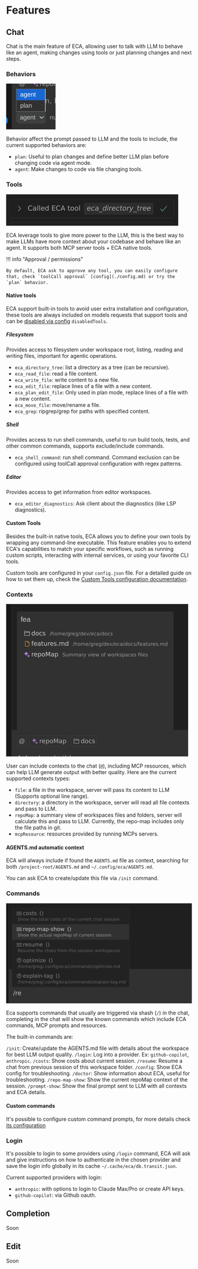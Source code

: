 # Features

## Chat

Chat is the main feature of ECA, allowing user to talk with LLM to behave like an agent, making changes using tools or just planning changes and next steps.

### Behaviors

![](./images/features/chat-behaviors.png)

Behavior affect the prompt passed to LLM and the tools to include, the current supported behaviors are:

- `plan`: Useful to plan changes and define better LLM plan before changing code via agent mode.
- `agent`: Make changes to code via file changing tools.

### Tools

![](./images/features/tools.png)

ECA leverage tools to give more power to the LLM, this is the best way to make LLMs have more context about your codebase and behave like an agent.
It supports both MCP server tools + ECA native tools.

!!! info "Approval / permissions"

    By default, ECA ask to approve any tool, you can easily configure that, check `toolCall approval` [config](./config.md) or try the `plan` behavior.

#### Native tools

ECA support built-in tools to avoid user extra installation and configuration, these tools are always included on models requests that support tools and can be [disabled via config](./configuration.md) `disabledTools`.

##### Filesystem

Provides access to filesystem under workspace root, listing, reading and writing files, important for agentic operations.

- `eca_directory_tree`: list a directory as a tree (can be recursive).
- `eca_read_file`: read a file content.
- `eca_write_file`: write content to a new file.
- `eca_edit_file`: replace lines of a file with a new content.
- `eca_plan_edit_file`: Only used in plan mode, replace lines of a file with a new content.
- `eca_move_file`: move/rename a file.
- `eca_grep`: ripgrep/grep for paths with specified content.

##### Shell

Provides access to run shell commands, useful to run build tools, tests, and other common commands, supports exclude/include commands. 

- `eca_shell_command`: run shell command. Command exclusion can be configured using toolCall approval configuration with regex patterns.

##### Editor

Provides access to get information from editor workspaces.

- `eca_editor_diagnostics`: Ask client about the diagnostics (like LSP diagnostics).

#### Custom Tools

Besides the built-in native tools, ECA allows you to define your own tools by wrapping any command-line executable. This feature enables you to extend ECA's capabilities to match your specific workflows, such as running custom scripts, interacting with internal services, or using your favorite CLI tools.

Custom tools are configured in your `config.json` file. For a detailed guide on how to set them up, check the [Custom Tools configuration documentation](./configuration.md#custom-tools).

### Contexts

![](./images/features/contexts.png)

User can include contexts to the chat (`@`), including MCP resources, which can help LLM generate output with better quality.
Here are the current supported contexts types:

- `file`: a file in the workspace, server will pass its content to LLM (Supports optional line range).
- `directory`: a directory in the workspace, server will read all file contexts and pass to LLM.
- `repoMap`: a summary view of workspaces files and folders, server will calculate this and pass to LLM. Currently, the repo-map includes only the file paths in git.
- `mcpResource`: resources provided by running MCPs servers.

#### AGENTS.md automatic context

ECA will always include if found the `AGENTS.md` file as context, searching for both `/project-root/AGENTS.md` and `~/.config/eca/AGENTS.md`.

You can ask ECA to create/update this file via `/init` command.

### Commands

![](./images/features/commands.png)

Eca supports commands that usually are triggered via shash (`/`) in the chat, completing in the chat will show the known commands which include ECA commands, MCP prompts and resources.

The built-in commands are:

`/init`: Create/update the AGENTS.md file with details about the workspace for best LLM output quality.
`/login`: Log into a provider. Ex: `github-copilot`, `anthropic`.
`/costs`: Show costs about current session.
`/resume`: Resume a chat from previous session of this workspace folder.
`/config`: Show ECA config for troubleshooting.
`/doctor`: Show information about ECA, useful for troubleshooting.
`/repo-map-show`: Show the current repoMap context of the session.
`/prompt-show`: Show the final prompt sent to LLM with all contexts and ECA details.

#### Custom commands

It's possible to configure custom command prompts, for more details check [its configuration](./configuration.md#custom-command-prompts)

### Login

It's possible to login to some providers using `/login` command, ECA will ask and give instructions on how to authenticate in the chosen provider and save the login info globally in its cache `~/.cache/eca/db.transit.json`.

Current supported providers with login:
- `anthropic`: with options to login to Claude Max/Pro or create API keys.
- `github-copilot`: via Github oauth.

##  Completion

Soon

## Edit 

Soon


